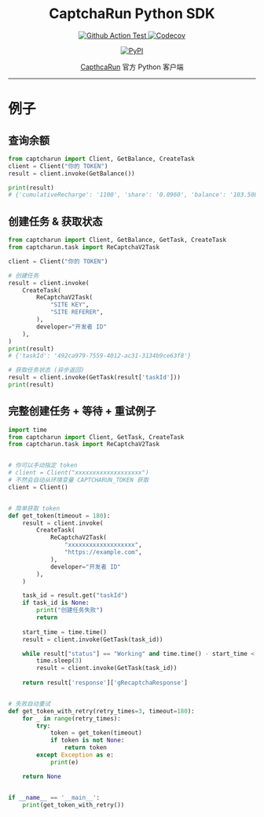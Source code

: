 <div align="center">

<h1>CaptchaRun Python SDK</h1>

<p>
<a href="https://github.com/get-post-technology/captcha-run-python-sdk/actions?query=workflow%3ACI">
<img src="https://github.com/get-post-technology/captcha-run-python-sdk/workflows/CI/badge.svg" alt="Github Action Test" />
</a>

<a href="https://app.codecov.io/gh/get-post-technology/captcha-run-python-sdk">
<img alt="Codecov" src="https://codecov.io/gh/get-post-technology/captcha-run-python-sdk/branch/main/graph/badge.svg?token=NUIJJ4BK8H">
</a>
</p>

<a href="https://pypi.org/project/captcharun/">
<img src="https://img.shields.io/pypi/v/captcharun" alt="PyPI" />
</a>

</p>

<a href="https://captcha.run">CapthcaRun</a> 官方 Python 客户端

</div>

---

# 例子

## 查询余额
```python
from captcharun import Client, GetBalance, CreateTask
client = Client("你的 TOKEN")
result = client.invoke(GetBalance())

print(result)
# {'cumulativeRecharge': '1100', 'share': '0.0960', 'balance': '103.508', 'credit': '0', 'cumulativeShare': '0.0960'}

```

## 创建任务 & 获取状态
```python
from captcharun import Client, GetBalance, GetTask, CreateTask
from captcharun.task import ReCaptchaV2Task

client = Client("你的 TOKEN")

# 创建任务
result = client.invoke(
    CreateTask(
        ReCaptchaV2Task(
            "SITE KEY",
            "SITE REFERER",
        ),
        developer="开发者 ID"
    ),
)
print(result) 
# {'taskId': '492ca979-7559-4012-ac31-3134b9ce63f8'}

# 获取任务状态 (异步返回)
result = client.invoke(GetTask(result['taskId']))
print(result)

```


## 完整创建任务 + 等待 + 重试例子
```python
import time
from captcharun import Client, GetTask, CreateTask
from captcharun.task import ReCaptchaV2Task


# 你可以手动指定 token
# client = Client("xxxxxxxxxxxxxxxxxxx")
# 不然会自动从环境变量 CAPTCHARUN_TOKEN 获取 
client = Client()


# 简单获取 token
def get_token(timeout = 180):
    result = client.invoke(
        CreateTask(
            ReCaptchaV2Task(
                "xxxxxxxxxxxxxxxxxxx",
                "https://example.com",
            ),
            developer="开发者 ID"
        ),
    )

    task_id = result.get("taskId")
    if task_id is None:
        print("创建任务失败")
        return
    
    start_time = time.time()
    result = client.invoke(GetTask(task_id))

    while result["status"] == "Working" and time.time() - start_time < timeout:
        time.sleep(3)
        result = client.invoke(GetTask(task_id))
    
    return result['response']['gRecaptchaResponse']


# 失败自动重试
def get_token_with_retry(retry_times=3, timeout=180):
    for _ in range(retry_times):
        try:
            token = get_token(timeout)
            if token is not None:
                return token
        except Exception as e:
            print(e)

    return None


if __name__ == '__main__':
    print(get_token_with_retry())
```
